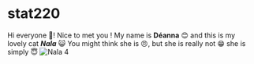 # stat220
Hi everyone 👋! Nice to met you ! My name is **Déanna** 😊 and this is my lovely cat ***Nala*** :smiley_cat: You might think she is 😠, but she is really not 😁 she is simply 😇
![Nala 4](https://user-images.githubusercontent.com/126633684/222025927-a74dd452-490b-488d-80cf-02ba7c0ec7d6.jpg)



